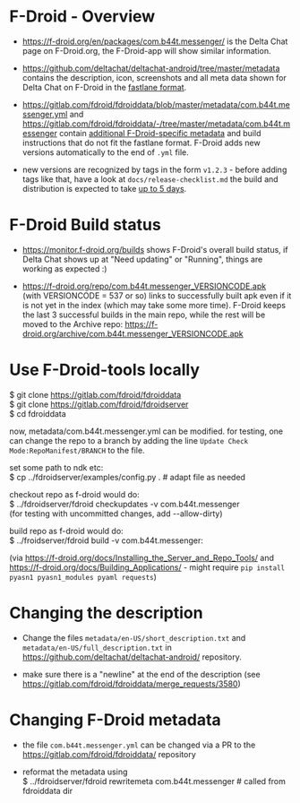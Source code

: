 # F-Droid - Overview

- <https://f-droid.org/en/packages/com.b44t.messenger/>
  is the Delta Chat page on F-Droid.org,
  the F-Droid-app will show similar information.

- <https://github.com/deltachat/deltachat-android/tree/master/metadata>
  contains the description, icon, screenshots and all meta data shown for Delta Chat on F-Droid
  in the [fastlane format](https://f-droid.org/en/docs/All_About_Descriptions_Graphics_and_Screenshots/#fastlane-structure).

- <https://gitlab.com/fdroid/fdroiddata/blob/master/metadata/com.b44t.messenger.yml> and
  <https://gitlab.com/fdroid/fdroiddata/-/tree/master/metadata/com.b44t.messenger>
  contain [additional F-Droid-specific metadata](https://f-droid.org/en/docs/All_About_Descriptions_Graphics_and_Screenshots/#in-the-f-droid-repo)
  and build instructions that do not fit the fastlane format.
  F-Droid adds new versions automatically to the end of `.yml` file.

- new versions are recognized by tags in the form `v1.2.3` -
  before adding tags like that, have a look at `docs/release-checklist.md`
  the build and distribution is expected to take
  [up to 5 days](https://gitlab.com/fdroid/wiki/-/wikis/FAQ#how-long-does-it-take-for-my-app-to-show-up-on-website-and-client).


# F-Droid Build status

- <https://monitor.f-droid.org/builds>
  shows F-Droid's overall build status,
  if Delta Chat shows up at "Need updating" or "Running",
  things are working as expected :)

- <https://f-droid.org/repo/com.b44t.messenger_VERSIONCODE.apk>  
  (with VERSIONCODE = 537 or so) links to successfully built apk
  even if it is not yet in the index (which may take some more time).
  F-Droid keeps the last 3 successful builds in the main repo,
  while the rest will be moved to the Archive repo:
  <https://f-droid.org/archive/com.b44t.messenger_VERSIONCODE.apk>


# Use F-Droid-tools locally

$ git clone https://gitlab.com/fdroid/fdroiddata  
$ git clone https://gitlab.com/fdroid/fdroidserver  
$ cd fdroiddata  

now, metadata/com.b44t.messenger.yml can be modified.
for testing, one can change the repo to a branch
by adding the line `Update Check Mode:RepoManifest/BRANCH` to the file.

set some path to ndk etc:  
$ cp ../fdroidserver/examples/config.py .  # adapt file as needed

checkout repo as f-droid would do:  
$ ../fdroidserver/fdroid checkupdates -v com.b44t.messenger  
(for testing with uncommitted changes, add --allow-dirty)

build repo as f-droid would do:  
$ ../froidserver/fdroid build -v com.b44t.messenger:<versionCode>

(via https://f-droid.org/docs/Installing_the_Server_and_Repo_Tools/ 
and https://f-droid.org/docs/Building_Applications/ -
might require `pip install pyasn1 pyasn1_modules pyaml requests`)


# Changing the description

- Change the files `metadata/en-US/short_description.txt`
  and `metadata/en-US/full_description.txt`
  in <https://github.com/deltachat/deltachat-android/> repository.

- make sure there is a "newline" at the end of the description
  (see <https://gitlab.com/fdroid/fdroiddata/merge_requests/3580>)


# Changing F-Droid metadata

- the file `com.b44t.messenger.yml` can be changed via a PR to the <https://gitlab.com/fdroid/fdroiddata/> repository

- reformat the metadata using  
  $ ../fdroidserver/fdroid rewritemeta com.b44t.messenger  # called from fdroiddata dir
 
